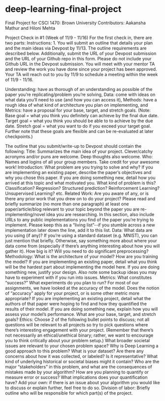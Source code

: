 # deep-learning-final-project
Final Project for CSCI 1470: Brown University
Contributors: Aakansha Mathur and Hiloni Mehta

Project Check in #1 (Week of 11/9 - 11/16)
For the first check in, there are two parts:
Instructions:
1. 
You will submit an outline that details your plan and the main ideas via Devpost by 11/13. The outline requirements are described below. Additionally, submit the URL of your Devpost submission and the URL of your Github repo in this form. Please do not include your Github URL in the Devpost submission. You will meet with your mentor TA and review the work you have done since your project has been approved. Your TA will reach out to you by 11/9 to schedule a meeting within the week of 11/9 - 11/16.  

Understanding: have as thorough of an understanding as possible of the paper you’re replicating/problem you’re solving, 
Data: come with ideas on what data you’ll need to use (and how you can access it), 
Methods: have a rough idea of what kind of architecture you plan on implementing, and 
Metrics: have a proposal for your base, target, and stretch goals.
(Note: 
Base goal = what you think you definitely can achieve by the final due date. Target goal = what you think you should be able to to achieve by the due date.
Stretch goal = what you want to do if you exceed your target goal. 
Further note that these goals are flexible and can be re-evaluated at later checkpoints.)
 
The outline that you submit/write-up to Devpost should contain the following:
Title: Summarizes the main idea of your project. Clever/catchy acronyms and/or puns are welcome. Deep thoughts also welcome.
Who: Names and logins of all your group members. Take credit for your awesome work!
Introduction: What problem are you trying to solve and why?
If you are implementing an existing paper, describe the paper’s objectives and why you chose this paper.
If you are doing something new, detail how you arrived at this topic and what motivated you.
What kind of problem is this? Classification? Regression? Structured prediction? Reinforcement Learning? Unsupervised Learning? etc.
Related Work: Are you aware of any, or is there any prior work that you drew on to do your project?
Please read and briefly summarize (no more than one paragraph) at least one paper/article/blog relevant to your topic beyond the paper you are re-implementing/novel idea you are researching.
In this section, also include URLs to any public implementations you find of the paper you’re trying to implement. Please keep this as a “living list”--if you stumble across a new implementation later down the line, add it to this list.
Data: What data are you using (if any)?
If you’re using a standard dataset (e.g. MNIST), you can just mention that briefly. Otherwise, say something more about where your data come from (especially if there’s anything interesting about how you will gather it).
How big is it? Will you need to do significant preprocessing?
Methodology: What is the architecture of your model?
How are you training the model?
If you are implementing an existing paper, detail what you think will be  the hardest part about implementing the model here.
If you are doing something new, justify your design. Also note some backup ideas you may have to experiment with if you run into issues.
Metrics: What constitutes “success?”
What experiments do you plan to run?
For most of our assignments, we have looked at the accuracy of the model. Does the notion of “accuracy” apply for your project, or is some other metric more appropriate?
If you are implementing an existing project, detail what the authors of that paper were hoping to find and how they quantified the results of their model.
If you are doing something new, explain how you will assess your model’s performance.
What are your base, target, and stretch goals?
Ethics: Choose 2 of the following bullet points to discuss; not all questions will be relevant to all projects so try to pick questions where there’s interesting engagement with your project. (Remember that there’s not necessarily an ethical/unethical binary; rather, we want to encourage you to think critically about your problem setup.)
What broader societal issues are relevant to your chosen problem space?
Why is Deep Learning a good approach to this problem?
What is your dataset? Are there any concerns about how it was collected, or labeled? Is it representative? What kind of underlying historical or societal biases might it contain?
Who are the major “stakeholders” in this problem, and what are the consequences of mistakes made by your algorithm?
How are you planning to quantify or measure error or success? What implications does your quantification have?
Add your own: if there is an issue about your algorithm you would like to discuss or explain further, feel free to do so.
Division of labor: Briefly outline who will be responsible for which part(s) of the project.

